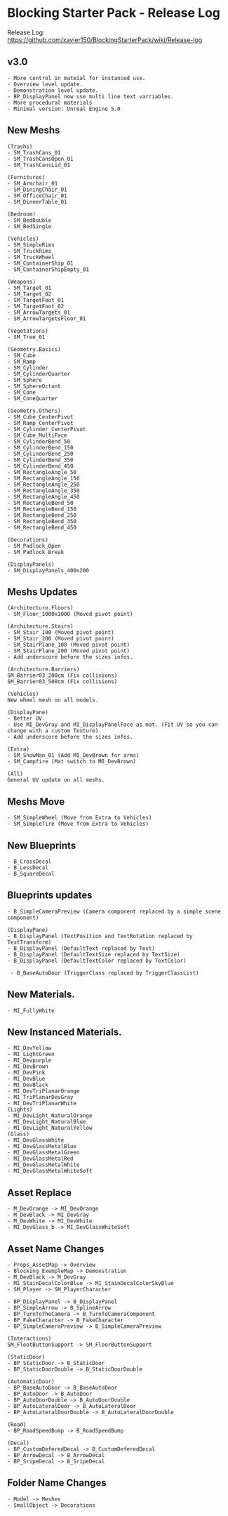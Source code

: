 # Blocking Starter Pack - Release Log
Release Log: https://github.com/xavier150/BlockingStarterPack/wiki/Release-log

## v3.0
    - More control in mateial for instanced use.
    - Overview level update.
    - Demonstration level update.
    - BP_DisplayPanel now use multi line text varriables.
    - More procedural materials
    - Minimal version: Unreal Engine 5.0

## New Meshs
    (Trashs)
    - SM_TrashCans_01
    - SM_TrashCansOpen_01
    - SM_TrashCansLid_01
    
    (Furnitures)
    - SM_Armchair_01
    - SM_DiningChair_01
    - SM_OfficeChair_01
    - SM_DinnerTable_01
    
    (Bedroom)
    - SM_BedDouble
    - SM_BedSingle
    
    (Vehicles)
    - SM_SimpleRims
    - SM_TruckRims
    - SM_TruckWheel
    - SM_ContainerShip_01
    - SM_ContainerShipEmpty_01
    
    (Weapons)
    - SM_Target_01
    - SM_Target_02
    - SM_TargetFoot_01
    - SM_TargetFoot_02
    - SM_ArrowTargets_01
    - SM_ArrowTargetsFloor_01
    
    (Vegetations)
    - SM_Tree_01
    
    (Geometry.Basics)
    - SM_Cube
    - SM_Ramp
    - SM_Cylinder
    - SM_CylinderQuarter
    - SM_Sphere
    - SM_SphereOctant
    - SM_Cone
    - SM_ConeQuarter
    
    (Geometry.Others)
    - SM_Cube_CenterPivot
    - SM_Ramp_CenterPivot
    - SM_Cylinder_CenterPivot
    - SM_Cube_MultiFace
    - SM_CylinderBend_50
    - SM_CylinderBend_150
    - SM_CylinderBend_250
    - SM_CylinderBend_350
    - SM_CylinderBend_450
    - SM_RectangleAngle_50
    - SM_RectangleAngle_150
    - SM_RectangleAngle_250
    - SM_RectangleAngle_350
    - SM_RectangleAngle_450
    - SM_RectangleBend_50
    - SM_RectangleBend_150
    - SM_RectangleBend_250
    - SM_RectangleBend_350
    - SM_RectangleBend_450

    (Decorations)
    - SM_Padlock_Open
    - SM_Padlock_Break
    
    (DisplayPanels)
    - SM_DisplayPanels_400x200

## Meshs Updates
    (Architecture.Floors)
    - SM_Floor_1000x1000 (Moved pivot point)

    (Architecture.Stairs)
    - SM_Stair_100 (Moved pivot point)
    - SM_Stair_200 (Moved pivot point)
    - SM_StairPlane_100 (Moved pivot point)
    - SM_StairPlane_200 (Moved pivot point)
    - Add underscore before the sizes infos.

    (Architecture.Barriers)
    SM_Barrier03_200cm (Fix collisions)
    SM_Barrier03_500cm (Fix collisions)
    
    (Vehicles)
    New wheel mesh on all models.

    (DisplayPane)
    - Better UV.
    - Use MI_DevGray and MI_DisplayPanelFace as mat. (Fit UV so you can change with a custom Texture)
    - Add underscore before the sizes infos.

    (Extra)
    - SM_SnowMan_01 (Add MI_DevBrown for arms)
    - SM_Campfire (Mat switch to MI_DevBrown)

    (All)
    General UV update on all meshs.

    

## Meshs Move
    - SM_SimpleWheel (Move from Extra to Vehicles)
    - SM_SimpleTire (Move from Extra to Vehicles)
    
## New Blueprints
    - B_CrossDecal
    - B_LessDecal
    - B_SquareDecal

## Blueprints updates
    - B_SimpleCameraPreview (Camera component replaced by a simple scene component)

    (DisplayPane)
    - B_DisplayPanel (TextPosition and TextRotation replaced by TextTransform)
    - B_DisplayPanel (DefaultText replaced by Text)
    - B_DisplayPanel (DefaultTextSize replaced by TextSize)
    - B_DisplayPanel (DefaultTextColor replaced by TextColor)

     - B_BaseAutoDoor (TriggerClass replaced by TriggerClassList)
    
## New Materials.
    - MI_FullyWhite

## New Instanced Materials.
    - MI_DevYellow
    - MI_LightGreen
    - MI_Devpurple
    - MI_DevBrown
    - MI_DevPink
    - MI_DevBlue
    - MI_DevBlack
    - MI_DevTriPlanarOrange
    - MI_TriPlanarDevGray
    - MI_DevTriPlanarWhite
    (Lights)
    - MI_DevLight_NaturalOrange
    - MI_DevLight_NaturalBlue
    - MI_DevLight_NaturalYellow
    (Glass)
    - MI_DevGlassWhite
    - MI_DevGlassMetalBlue
    - MI_DevGlassMetalGreen
    - MI_DevGlassMetalRed
    - MI_DevGlassMetalWhite
    - MI_DevGlassMetalWhiteSoft

## Asset Replace
    - M_DevOrange -> MI_DevOrange
    - M_DevBlack -> MI_DevGray
    - M_DevWhite -> MI_DevWhite
    - MI_DevGlass_b -> MI_DevGlassWhiteSoft

## Asset Name Changes
    - Props_AssetMap -> Overview
    - Blocking_ExempleMap -> Demonstration
    - M_DevBlack -> M_DevGray
    - MI_StainDecalColorBlue -> MI_StainDecalColorSkyBlue
    - SM_Player -> SM_PlayerCharacter
    
    - BP_DisplayPanel -> B_DisplayPanel
    - BP_SimpleArrow -> B_SplineArrow
    - BP_TurnToTheCamera -> B_TurnToCameraComponent
    - BP_FakeCharacter -> B_FakeCharacter
    - BP_SimpleCameraPreview -> B_SimpleCameraPreview

    (Interactions)
    SM_FlootButtonSupport -> SM_FloorButtonSupport
    
    (StaticDoor)
    - BP_StaticDoor -> B_StaticDoor
    - BP_StaticDoorDouble -> B_StaticDoorDouble

    (AutomaticDoor)
    - BP_BaseAutoDoor -> B_BaseAutoDoor
    - BP_AutoDoor -> B_AutoDoor
    - BP_AutoDoorDouble -> B_AutoDoorDouble
    - BP_AutoLateralDoor -> B_AutoLateralDoor
    - BP_AutoLateralDoorDouble -> B_AutoLateralDoorDouble
    
    (Road)
    - BP_RoadSpeedBump -> B_RoadSpeedBump

    (Decal)
    - BP_CustomDeferedDecal -> B_CustomDeferedDecal
    - BP_ArrowDecal -> B_ArrowDecal
    - BP_SripeDecal -> B_SripeDecal

## Folder Name Changes
    - Model -> Meshes
    - SmallObject -> Decorations

